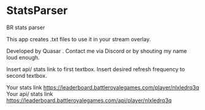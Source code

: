 # StatsParser
BR stats parser

This app creates .txt files to use it in your stream overlay. 

Developed by Quasar . Contact me via Discord or by shouting my name loud enough.

Insert api/ stats link to first textbox. Insert desired refresh frequency to second textbox.

Your stats link  https://leaderboard.battleroyalegames.com/player/nlxledrq3q
Your api/ stats link https://leaderboard.battleroyalegames.com/api/player/nlxledrq3q
